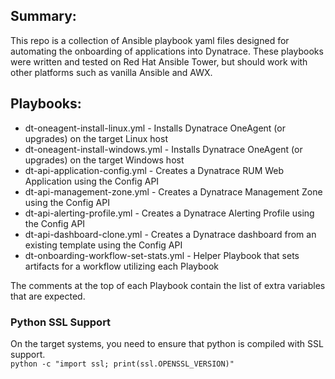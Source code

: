 ## Summary:
This repo is a collection of Ansible playbook yaml files designed for automating the onboarding of applications into Dynatrace.  These playbooks were written and tested on Red Hat Ansible Tower, but should work with other platforms such as vanilla Ansible and AWX.

## Playbooks:
* dt-oneagent-install-linux.yml - Installs Dynatrace OneAgent (or upgrades) on the target Linux host
* dt-oneagent-install-windows.yml - Installs Dynatrace OneAgent (or upgrades) on the target Windows host
* dt-api-application-config.yml - Creates a Dynatrace RUM Web Application using the Config API
* dt-api-management-zone.yml - Creates a Dynatrace Management Zone using the Config API
* dt-api-alerting-profile.yml - Creates a Dynatrace Alerting Profile using the Config API
* dt-api-dashboard-clone.yml - Creates a Dynatrace dashboard from an existing template using the Config API
* dt-onboarding-workflow-set-stats.yml - Helper Playbook that sets artifacts for a workflow utilizing each Playbook

The comments at the top of each Playbook contain the list of extra variables that are expected.

### Python SSL Support
On the target systems, you need to ensure that python is compiled with SSL support.\
`python -c "import ssl; print(ssl.OPENSSL_VERSION)"`


